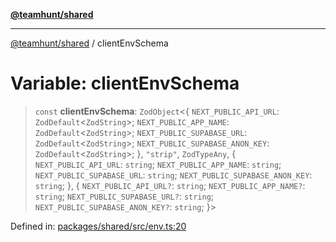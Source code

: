 [**@teamhunt/shared**](../README.md)

***

[@teamhunt/shared](../README.md) / clientEnvSchema

# Variable: clientEnvSchema

> `const` **clientEnvSchema**: `ZodObject`\<\{ `NEXT_PUBLIC_API_URL`: `ZodDefault`\<`ZodString`\>; `NEXT_PUBLIC_APP_NAME`: `ZodDefault`\<`ZodString`\>; `NEXT_PUBLIC_SUPABASE_URL`: `ZodDefault`\<`ZodString`\>; `NEXT_PUBLIC_SUPABASE_ANON_KEY`: `ZodDefault`\<`ZodString`\>; \}, `"strip"`, `ZodTypeAny`, \{ `NEXT_PUBLIC_API_URL`: `string`; `NEXT_PUBLIC_APP_NAME`: `string`; `NEXT_PUBLIC_SUPABASE_URL`: `string`; `NEXT_PUBLIC_SUPABASE_ANON_KEY`: `string`; \}, \{ `NEXT_PUBLIC_API_URL?`: `string`; `NEXT_PUBLIC_APP_NAME?`: `string`; `NEXT_PUBLIC_SUPABASE_URL?`: `string`; `NEXT_PUBLIC_SUPABASE_ANON_KEY?`: `string`; \}\>

Defined in: [packages/shared/src/env.ts:20](https://github.com/cr-nattress/teamhunt.pro/blob/b3814d7b45f5c909b52a6c1c7606fbf047d3b506/packages/shared/src/env.ts#L20)
